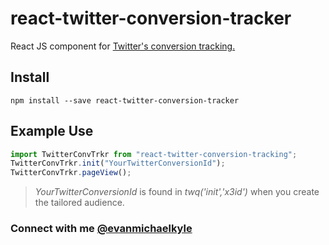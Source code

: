 # react-twitter-conversion-tracker
React JS component for [Twitter's conversion tracking.](https://business.twitter.com/en/help/campaign-measurement-and-analytics/conversion-tracking-for-websites.html)

## Install
```
npm install --save react-twitter-conversion-tracker
```

## Example Use
```js
import TwitterConvTrkr from "react-twitter-conversion-tracking";
TwitterConvTrkr.init("YourTwitterConversionId");
TwitterConvTrkr.pageView();
```
> _YourTwitterConversionId_ is found in _twq('init','x3id')_ when you create the tailored audience.

### Connect with me [@evanmichaelkyle](https://twitter.com/evanmichaelkyle)